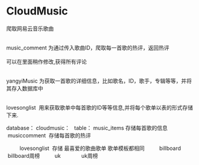 # CloudMusic
爬取网易云音乐歌曲

<br>music_comment 为通过传入歌曲ID，爬取每一首歌的热评，返回热评</br>
     <br>可以在里面稍作修改,获得所有评论<br>
     
 <br>yangyiMusic 为获取一首歌的详细信息，比如歌名，ID，歌手，专辑等等，并将其存入数据库中</br>
 
 <br>lovesonglist  用来获取歌单中每首歌的ID等等信息,并将每个歌单以表的形式存储下来.</br>
<p> 
database：
 cloudmusic：
   table： music_items 存储每首歌的信息
          musiccomment  存储每首歌的热评
          
          lovesonglist  存储 最喜爱的歌曲歌单 歌单模板都相同
          billboard    billboard周榜
          uk              uk周榜
          </p>
